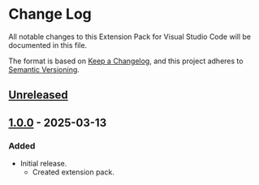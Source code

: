 # Change Log

All notable changes to this Extension Pack for Visual Studio Code will be documented in this file.

The format is based on [Keep a Changelog](https://keepachangelog.com/en/1.0.0/),
and this project adheres to [Semantic Versioning](https://semver.org/spec/v2.0.0.html).

## [Unreleased]

## [1.0.0] - 2025-03-13

### Added

* Initial release.
  * Created extension pack.

[Unreleased]: https://github.com/Gydunhn/Hugo-Essentials/tree/develop
[1.0.0]: https://github.com/Gydunhn/Hugo-Essentials/releases/tag/1.0.0
